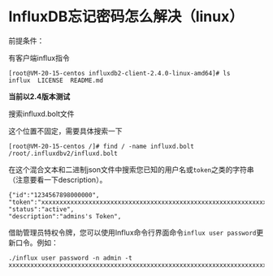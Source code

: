 

# InfluxDB忘记密码怎么解决（linux）

前提条件：

有客户端influx指令

```
[root@VM-20-15-centos influxdb2-client-2.4.0-linux-amd64]# ls
influx  LICENSE  README.md
```

**当前以2.4版本测试**

搜索influxd.bolt文件

这个位置不固定，需要具体搜索一下

```
[root@VM-20-15-centos /]# find / -name influxd.bolt
/root/.influxdbv2/influxd.bolt
```



在这个混合文本和二进制json文件中搜索您已知的用户名或`token`之类的字符串（注意要看一下description）。

```
{"id":"1234567898000000",
"token":"xxxxxxxxxxxxxxxxxxxxxxxxxxxxxxxxxxxxxxxxxxxxxxxxxxxxxxxxxxxxxxxxxxxxxxxxxxxxxxxxxxxxxx==",
"status":"active",
"description":"admins's Token",
```

借助管理员特权令牌，您可以使用Influx命令行界面命令`influx user password`更新口令。例如：

```
./influx user password -n admin -t xxxxxxxxxxxxxxxxxxxxxxxxxxxxxxxxxxxxxxxxxxxxxxxxxxxxxxxxxxxxxxxxxxxxxxxxxxxxxxxxxxxxxx==
```

